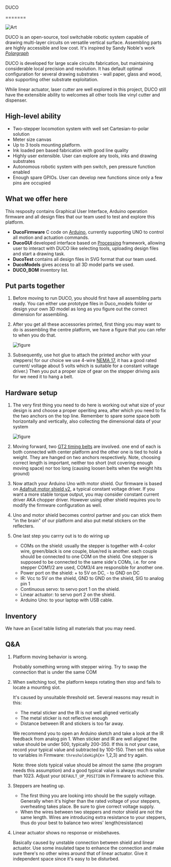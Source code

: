 DUCO

=======

![Art](/pics/Outline.jpg)

DUCO is an open-source, tool switchable robotic system capable of drawing multi-layer circuits on versatile vertical surface. Assembling parts are highly accessible and low cost. It's inspired by Sandy Noble's work [*Polargraph*](https://github.com/euphy/polargraph)

DUCO is developed for large scale circuits fabrication, but maintaining considerable local precision and resolution. It has default optimal configuration for several drawing substrates - wall paper, glass and wood, also supporting other substrate exploitation.

While linear actuator, laser cutter are well explored in this project, DUCO still have the extensible ability to welcomes all other tools like vinyl cutter and dispenser.

## High-level ability

* Two-stepper locomotion system with well set Cartesian-to-polar solution
* Meter size canvas
* Up to 3 tools mounting platform.
* Ink loaded pen based fabrication with good line quality
* Highly user extensible. User can explore any tools, inks and drawing substrates
* Autonomous robotic system with pen switch, pen pressure function enabled
* Enough spare GPIOs. User can develop new functions since only a few pins are occupied

## What we offer here

This resposity contains Graphical User Interface, Arduino operation firmware and all design files that our team used to test and explore this platform.

* **DucoFirmware** C code on [Arduino](https://www.arduino.cc/), currently supporting UNO to control all motion and actuation commands. 
* **DucoGUI** developed interface based on [Processing](https://processing.org/) framework, allowing user to interact with DUCO like selecting tools, uploading design files and start a drawing task.
* **DucoTest** contains all design files in SVG format that our team used.
* **DucoModels** gives access to all 3D model parts we used.
* **DUCO_BOM** inventory list.

## Put parts together

1. Before moving to run DUCO, you should first have all assembling parts ready. You can either use prototype files in Duco_models folder or design your own 3D model as long as you figure out the correct dimension for assembling.

2. After you get all these accessories printed, first thing you may want to do is assembling the centre platform, we have a figure that you can refer to when you do that.

   ![figure](/pics/assembly.jpg)

3. Subsequently, use hot glue to attach the printed anchor with your steppers( for our choice we use 4-wire [NEMA 17](https://www.banggood.com/3D-Printer-High-Torque-17-Stepper-Motor-300mN-1_5A-2-phase-4-wire-p-1064247.html?p=CS120478587752016125&cur_warehouse=CN), it has a good rated current/ voltage about 5 volts which is suitable for a constant voltage driver.) Then you put a proper size of gear on the stepper driving axis for we need it to hang a belt.

## Hardware setup

1. The very first thing you need to do here is working out what size of your design is and choose a proper operiting area, after which you need to fix the two anchors on the top line. Remember to spare some space both horizontally and vertically, also collecting the dimensional data of your system

   ![figure](/pics/dimension.jpg)

2. Moving forward, two [GT2 timing belts](https://www.amazon.com/Printing-Zeelo-Fiberglass-Rostock-Printers/dp/B0897CJKS1/ref=sr_1_1_sspa?dchild=1&keywords=gt2+belt&qid=1600317379&sr=8-1-spons&psc=1&spLa=ZW5jcnlwdGVkUXVhbGlmaWVyPUEzMVNBWktLSzAxR1VIJmVuY3J5cHRlZElkPUEwNzQwMzE2Mzk0Rk41SzRHU0pWSyZlbmNyeXB0ZWRBZElkPUEwMTQ2NjkyMTRLRlIwNlRZUE42NSZ3aWRnZXROYW1lPXNwX2F0ZiZhY3Rpb249Y2xpY2tSZWRpcmVjdCZkb05vdExvZ0NsaWNrPXRydWU=) are involved. one end of each is both connected with center platform and the other one is tied to hold a weight. They are hanged on two anchors respectively. Note, choosing correct length is important, neither too short (not covering enough moving space) nor too long (causing loosen belts when the weight hits ground)

3. Now attach your Arduino Uno with motor shield. Our firmware is based on [Adafruit motor shield v2](https://learn.adafruit.com/adafruit-motor-shield-v2-for-arduino/overview), a typical constant voltage driver. If you want a more stable torque output, you may consider constant current driver AKA chopper driver. However using other shield requires you to modify the firmware configuration as well.

4. Uno and motor shield becomes control partner and you can stick them "in the brain" of our platform and also put metal stickers on the reflecters.

5. One last step you carrry out is to do wiring up

   - COMs on the shield: usually the stepper is together with 4-color wire, green/black is one couple, blue/red is another. each couple should be connected to one COM on the shield. One stepper is supposed to be connected to the same side's COMs, i.e. for one stepper COM1/2 are used, COM3/4 are responsible for another one.
   - Power port on the shield: + to 5V on DC, - to GND on DC
   - IR: Vcc to 5V on the shield, GND to GND on the shield, SIG to analog pin 1
   - Continuous servo:  to servo port 1 on the shield.
   - Linear actuator: to servo port 2 on the shield.
   - Arduino Uno: to your laptop with USB cable.

## Inventory 

We have an Excel table listing all materials that you may need.

## Q&A

1. Platform moving behavior is wrong.

   Probably something wrong with stepper wiring. Try to swap the connection that is under the same COM

2. When switching tool, the platform keeps rotating then stop and fails to locate a mounting slot.

   It's caused by unsuitable threshold set. Several reasons may result in this:

   - The metal sticker and the IR is not well aligned vertically
   - The metal sticker is not reflective enough
   -  Distance between IR and stickers is too far away.

   We recommend you to open an Arduino sketch and take a look at the IR feedback from analog pin 1. When sticker and IR are well aligned the value should be under 500, typically 200-350. If this is not your case, record your typical value and subtracted by 100-150. Then set this value to variables in Firmware: `thresholdxHigh`(x= 1,2,3) and try again.

   Note: three slots typical value should be almost the same (the program needs this assumption) and a good typical value is always much smaller than 1023. Adjust your `DEFAULT_UP_POSITION` in Firmware to achieve this.

3. Steppers are heating up.

   - The first thing you are looking into should be the supply voltage. Generally when it's higher than the rated voltage of your steppers, overheating takes place. Be sure to give correct voltage supply.
   - When the wires between two steppers and motor shield are not the same length. Wires are introducing extra resistance to your steppers, thus do your best to balance two wires' length(resistance)

4. Linear actuator shows no response or misbehaves.

   Basically caused by unstable connection between shield and linear actuator. Use some insulated tape to enhance the connection and make sure there's no other wires around that of linear actuator. Give it independent space since it's easy to be disturbed.









